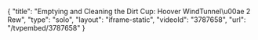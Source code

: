 {
    "title": "Emptying and Cleaning the Dirt Cup: Hoover WindTunnel\u00ae 2 Rew",
    "type": "solo",
    "layout": "iframe-static",
    "videoId": "3787658",
    "url": "\/tvpembed\/3787658"
}